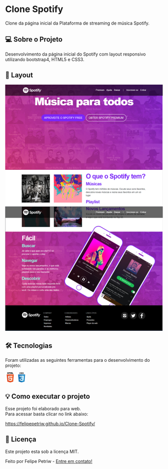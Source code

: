 # Clone Spotify
 Clone da página inicial da Plataforma de streaming de música Spotify.

## 💻 Sobre o Projeto
Desenvolvimento da página inicial do Spotify com layout responsivo utilizando bootstrap4, HTML5 e CSS3.

## 🎨 Layout

![image](https://github.com/FelipePetriw/Clone-Spotify/blob/main/imagens/Apresenta%C3%A7%C3%A3o%201.png)
![image](https://github.com/FelipePetriw/Clone-Spotify/blob/main/imagens/Apresenta%C3%A7%C3%A3o%202.png)

## 🛠 Tecnologias

Foram utilizadas as seguintes ferramentas para o desenvolvimento do projeto:

<code><img height="32" src="https://raw.githubusercontent.com/github/explore/80688e429a7d4ef2fca1e82350fe8e3517d3494d/topics/html/html.png" alt="HTML5"/></code>
<code><img height="32" src="https://raw.githubusercontent.com/github/explore/80688e429a7d4ef2fca1e82350fe8e3517d3494d/topics/css/css.png" alt="CSS"/></code>

## 💡 Como executar o projeto

Esse projeto foi elaborado para web. </br>
Para acessar basta clicar no link abaixo:

https://felipepetriw.github.io/Clone-Spotify/

## 📝 Licença

Este projeto esta sob a licença MIT.

Feito por Felipe Petriw - [Entre em contato!](https://www.linkedin.com/in/felipepetriw/)
